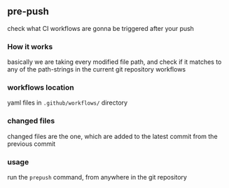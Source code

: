 ## pre-push

check what CI workflows are gonna be triggered after your push

### How it works

basically we are taking every modified file path, and check if it matches to any of the path-strings in the current git repository workflows

### workflows location

yaml files in `.github/workflows/` directory

### changed files

changed files are the one, which are added to the latest commit from the previous commit

### usage

run the `prepush` command, from anywhere in the git repository
